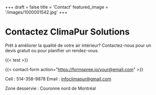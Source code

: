+++
draft = false
title = 'Contact'
featured_image = '/images/1000001542.jpg'
+++

# Contactez ClimaPur Solutions

Prêt à améliorer la qualité de votre air intérieur? Contactez-nous pour un devis gratuit ou pour planifier un rendez-vous.

{{< test >}}

{{< contact-form action="https://formspree.io/your@email.com" >}}

Cell : 514-358-9878
Email : infoclimapur@gmail.com

Zone desservie : Couronne nord de Montréal